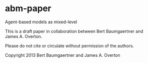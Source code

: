 abm-paper
=========

Agent-based models as mixed-level

This is a draft paper in collaboration between Bert Baumgaertner and James A. Overton.

Please do not cite or circulate without permission of the authors.

Copyright 2013 Bert Baumgaertner and James A. Overton
